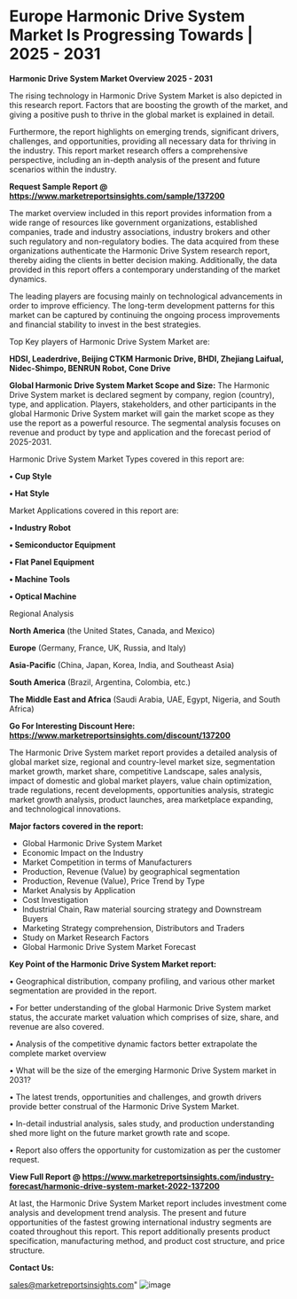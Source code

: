 # Europe Harmonic Drive System Market Is Progressing Towards | 2025 - 2031

<Strong> Harmonic Drive System Market Overview 2025 - 2031</strong>

The rising technology in Harmonic Drive System Market is also depicted in this research report. Factors that are boosting the growth of the market, and giving a positive push to thrive in the global market is explained in detail.

Furthermore, the report highlights on emerging trends, significant drivers, challenges, and opportunities, providing all necessary data for thriving in the industry. This report market research offers a comprehensive perspective, including an in-depth analysis of the present and future scenarios within the industry.

<strong>Request Sample Report @ <a href=https://www.marketreportsinsights.com/sample/137200>https://www.marketreportsinsights.com/sample/137200</a></strong>

The market overview included in this report provides information from a wide range of resources like government organizations, established companies, trade and industry associations, industry brokers and other such regulatory and non-regulatory bodies. The data acquired from these organizations authenticate the Harmonic Drive System research report, thereby aiding the clients in better decision making. Additionally, the data provided in this report offers a contemporary understanding of the market dynamics.

The leading players are focusing mainly on technological advancements in order to improve efficiency. The long-term development patterns for this market can be captured by continuing the ongoing process improvements and financial stability to invest in the best strategies.

Top Key players of Harmonic Drive System Market are:

<strong>HDSI, Leaderdrive, Beijing CTKM Harmonic Drive, BHDI, Zhejiang Laifual, Nidec-Shimpo, BENRUN Robot, Cone Drive</strong>

<strong><b>Global Harmonic Drive System Market Scope and Size:</b></strong>
The Harmonic Drive System market is declared segment by company, region (country), type, and application. Players, stakeholders, and other participants in the global Harmonic Drive System market will gain the market scope as they use the report as a powerful resource. The segmental analysis focuses on revenue and product by type and application and the forecast period of 2025-2031.

Harmonic Drive System Market Types covered in this report are:

<strong>• Cup Style

• Hat Style</strong>

Market Applications covered in this report are:

<strong>• Industry Robot

• Semiconductor Equipment

• Flat Panel Equipment

• Machine Tools

• Optical Machine</strong> 

Regional Analysis

<strong>North America</strong> (the United States, Canada, and Mexico)

<strong>Europe</strong> (Germany, France, UK, Russia, and Italy)

<strong>Asia-Pacific</strong> (China, Japan, Korea, India, and Southeast Asia)

<strong>South America</strong> (Brazil, Argentina, Colombia, etc.)

<strong>The Middle East and Africa</strong> (Saudi Arabia, UAE, Egypt, Nigeria, and South Africa)

<strong>Go For Interesting Discount Here: <a href=https://www.marketreportsinsights.com/discount/137200>https://www.marketreportsinsights.com/discount/137200</a></strong>

The Harmonic Drive System market report provides a detailed analysis of global market size, regional and country-level market size, segmentation market growth, market share, competitive Landscape, sales analysis, impact of domestic and global market players, value chain optimization, trade regulations, recent developments, opportunities analysis, strategic market growth analysis, product launches, area marketplace expanding, and technological innovations.

<strong><b>Major factors covered in the report:</b></strong>
<ul>
  <li>Global Harmonic Drive System Market </li>
  <li>Economic Impact on the Industry</li>
  <li>Market Competition in terms of Manufacturers</li>
  <li>Production, Revenue (Value) by geographical segmentation</li>
  <li>Production, Revenue (Value), Price Trend by Type</li>
  <li>Market Analysis by Application</li>
  <li>Cost Investigation</li>
  <li>Industrial Chain, Raw material sourcing strategy and Downstream Buyers</li>
  <li>Marketing Strategy comprehension, Distributors and Traders</li>
  <li>Study on Market Research Factors</li>
  <li>Global Harmonic Drive System Market Forecast</li>
</ul>

<strong><b>Key Point of the Harmonic Drive System Market report:</b></strong>

• Geographical distribution, company profiling, and various other market segmentation are provided in the report.

• For better understanding of the global Harmonic Drive System market status, the accurate market valuation which comprises of size, share, and revenue are also covered.

• Analysis of the competitive dynamic factors better extrapolate the complete market overview

• What will be the size of the emerging Harmonic Drive System market in 2031?

• The latest trends, opportunities and challenges, and growth drivers provide better construal of the Harmonic Drive System Market.

• In-detail industrial analysis, sales study, and production understanding shed more light on the future market growth rate and scope.

• Report also offers the opportunity for customization as per the customer request.

<strong><b>View Full Report @ <a href=https://www.marketreportsinsights.com/industry-forecast/harmonic-drive-system-market-2022-137200>https://www.marketreportsinsights.com/industry-forecast/harmonic-drive-system-market-2022-137200</a></b></strong>


At last, the Harmonic Drive System Market report includes investment come analysis and development trend analysis. The present and future opportunities of the fastest growing international industry segments are coated throughout this report. This report additionally presents product specification, manufacturing method, and product cost structure, and price structure.

<strong>Contact Us:</strong>

sales@marketreportsinsights.com"
![image](https://github.com/user-attachments/assets/be9b18c1-45f9-41d6-9288-e56970100514)
